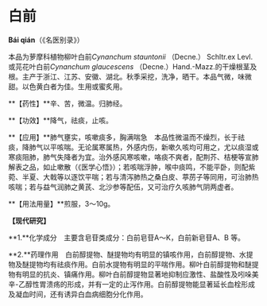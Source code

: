 # 白前

**Bái qián**（《名医别录》）

本品为萝摩科植物柳叶白前*Cynanchum stauntonii* （Decne.） Schltr.ex Levl.或芫花叶白前*Cynanchum glaucescens* （Decne.）Hand.-Mazz.的干燥根茎及根。主产于浙江、江苏、安徽、湖北。秋季采挖，洗净，晒干。本品气微，味微甜。以色黄白者为佳。生用或蜜炙用。

**【药性】**辛、苦，微温。归肺经。

**【功效】**降气，祛痰，止咳。

**【应用】**肺气壅实，咳嗽痰多，胸满喘急　本品性微温而不燥烈，长于祛痰，降肺气以平咳喘。无论属寒属热，外感内伤，新嗽久咳均可用之，尤以痰湿或寒痰阻肺，肺气失降者为宜。治外感风寒咳嗽，咯痰不爽者，配荆芥、桔梗等宣肺解表之品，如止嗽散（《医学心悟》）；若咳喘浮肿，喉中痰鸣，不能平卧，则配紫菀、半夏、大戟等以逐饮平喘；若与清泻肺热之桑白皮、葶苈子等同用，可治肺热咳喘；若与益气润肺之黄芪、北沙参等配伍，又可治疗久咳肺气阴两虚者。

**【用法用量】**煎服，3～10g。

**【现代研究】**

**1.**化学成分　主要含皂苷类成分：白前皂苷A～K，白前新皂苷A、B 等。

**2.**药理作用　白前醇提物、醚提物均有明显的镇咳作用，白前醇提物、水提物及醚提物均有祛痰作用。白前水提物有明显的平喘作用。柳叶白前醇提物和醚提物有明显的抗炎、镇痛作用。柳叶白前醇提物显著地抑制应激性、盐酸性及吲哚美辛-乙醇性胃溃疡的形成，并有一定的止泻作用。白前醇提物能显著延长血栓形成及凝血时间，还有诱异白血病细胞分化作用。